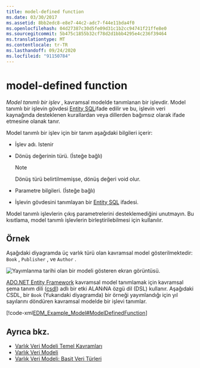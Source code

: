 ```yaml
---
title: model-defined function
ms.date: 03/30/2017
ms.assetid: 8bb2edc8-e8e7-44c2-adc7-f44e11bda4f0
ms.openlocfilehash: 04d27387c30d5fe09d31c1b2cc94741f21ffe8e0
ms.sourcegitcommit: 5b475c1855b32cf78d2d1bbb4295e4c236f39464
ms.translationtype: MT
ms.contentlocale: tr-TR
ms.lasthandoff: 09/24/2020
ms.locfileid: "91150784"
---
```

# <a name="model-defined-function"></a>model-defined function

*Model tanımlı bir işlev* , kavramsal modelde tanımlanan bir işlevdir. Model tanımlı bir işlevin gövdesi [Entity SQL](./ef/language-reference/entity-sql-language.md)ifade edilir ve bu, işlevin veri kaynağında desteklenen kurallardan veya dillerden bağımsız olarak ifade etmesine olanak tanır.  
  
 Model tanımlı bir işlev için bir tanım aşağıdaki bilgileri içerir:  
  
- İşlev adı. Istenir  
  
- Dönüş değerinin türü. (İsteğe bağlı)  
  
    > [!NOTE]
    > Dönüş türü belirtilmemişse, dönüş değeri void olur.  
  
- Parametre bilgileri. (İsteğe bağlı)  
  
- İşlevin gövdesini tanımlayan bir [Entity SQL](./ef/language-reference/entity-sql-language.md) ifadesi.  
  
 Model tanımlı işlevlerin çıkış parametrelerini desteklemediğini unutmayın. Bu kısıtlama, model tanımlı işlevlerin birleştirilebilmesi için kullanılır.  
  
## <a name="example"></a>Örnek  

 Aşağıdaki diyagramda üç varlık türü olan kavramsal model gösterilmektedir: `Book` , `Publisher` , ve `Author` .  
  
 ![Yayımlanma tarihi olan bir modeli gösteren ekran görüntüsü.](./media/model-defined-function/model-published-date-three-entity-types.gif)  
  
 [ADO.NET Entity Framework](./ef/index.md) kavramsal model tanımlamak için kavramsal şema tanım dili ([csdl](/ef/ef6/modeling/designer/advanced/edmx/csdl-spec)) adlı bir etki ALANıNA özgü dil (DSL) kullanır. Aşağıdaki CSDL, bir `Book` (Yukarıdaki diyagramda) bir örneği yayımlandığı için yıl sayılarını döndüren kavramsal modelde bir işlevi tanımlar.  
  
 [!code-xml[EDM_Example_Model#ModelDefinedFunction](../../../../samples/snippets/xml/VS_Snippets_Data/edm_example_model/xml/books4.edmx#modeldefinedfunction)]  
  
## <a name="see-also"></a>Ayrıca bkz.

- [Varlık Veri Modeli Temel Kavramları](entity-data-model-key-concepts.md)
- [Varlık Veri Modeli](entity-data-model.md)
- [Varlık Veri Modeli: Basit Veri Türleri](entity-data-model-primitive-data-types.md)
